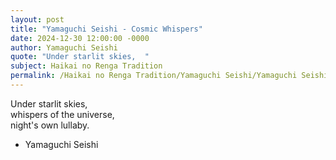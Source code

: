 ```yaml
---
layout: post
title: "Yamaguchi Seishi - Cosmic Whispers"
date: 2024-12-30 12:00:00 -0000
author: Yamaguchi Seishi
quote: "Under starlit skies,  "
subject: Haikai no Renga Tradition
permalink: /Haikai no Renga Tradition/Yamaguchi Seishi/Yamaguchi Seishi - Cosmic Whispers
---
```


Under starlit skies,  
whispers of the universe,  
night's own lullaby.

- Yamaguchi Seishi
